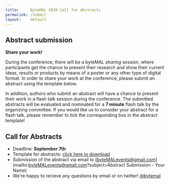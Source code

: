```yaml
---
title:     ByteMAL 2020 Call for Abstracts
permalink: /submit
layout:    default
---
```


## Abstract submission

**Share your work!**

During the conference, there will be a byteMAL *sharing session*, where participants get the chance to present their research and show their current ideas, results or products by means of a poster or any other type of digital format. In order to share your work at the conference, please submit an abstract using the template below. 

In addition, authors who submit an abstract will have a chance to present their work in a flash talk session during the conference. The submitted abstracts will be evaluated and nominated for a **7 minute** flash talk by the organizing committee. If you would like us to consider your abstract for a flash talk, please remember to tick the corresponding box in the abstract template!

## Call for Abstracts

- Deadline: **September 7th**
- Template for abstracts: [click here to download](https://github.com/bytemal/bytemal-2020/blob/master/ByteMAL2020_NAME_abstract_v2.docx?raw=true)
- Submission of the abstract via email to [byteMALevents@gmail.com](mailto:byteMALevents@gmail.com?subject=Abstract Submission - Your Name)
- We're happy to recieve any questions by email or on twitter! [@bytemal](https://twitter.com/byteMAL)

<!--### Guidelines for posters and other submissions
Participants are encouraged to submit their research in the form of a poster, video or other digital formats. If accepted, posters and other self-contained digital submissions will be hosted publicly on this conference website. For any accepted digital submissions that cannot be hosted directly on this static website, we will host a link to your self-hosted submission alongside a concise summary.-->


